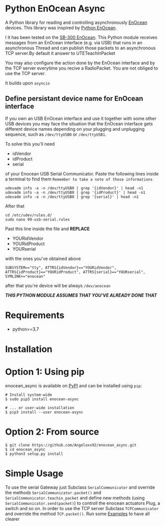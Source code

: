 # Python EnOcean Async
A Python library for reading and controlling asynchronously [EnOcean](http://www.enocean.com/) devices.
This library was inspired by [Python EnOcean](https://github.com/kipe/enocean).

I It has been tested on the [SB-300 EnOcean](https://www.enocean.com/en/products/enocean_modules/usb-300-oem/).
This Python module receives messages from an EnOcean interface (e.g. via USB) that runs in an asynchronous Thread and can publish those packets to an asynchronous TCP server.By default it answer to UTETeachInPacket

You may also configure the action done by the EnOcean interface and by the TCP server everytime you recive a RadioPacket. You are not obliged to use the TCP server.

It builds upon `asyncio`

## Define persistant device name for EnOcean interface

If you own an USB EnOcean interface and use it together with some other USB devices you may face the situation that the EnOcean interface gets different device names depending on your plugging and unplugging sequence, such as `/dev/ttyUSB0` or `/dev/ttyUSB1`. 

To solve this you'll need
*  idVendor
*  idProduct
*  serial

of your Enocean USB Serial Communicator. Paste the following lines inside a terminal to find them 
`Remember to take a note of those informations`

```
udevadm info -a -n /dev/ttyUSB0 | grep '{idVendor}' | head -n1
udevadm info -a -n /dev/ttyUSB0 | grep '{idProduct}' | head -n1
udevadm info -a -n /dev/ttyUSB0 | grep '{serial}' | head -n1
```

After that 
```
cd /etc/udev/rules.d/
sudo nano 99-usb-serial.rules
```
Past this line inside the file and **REPLACE** 
*  YOURidVendor
*  YOURidProduct
*  YOURserial

with the ones you've obtained above
```
SUBSYSTEM=="tty", ATTRS{idVendor}=="YOURidVendor", ATTRS{idProduct}=="YOURidProduct", ATTRS{serial}=="YOURserial", SYMLINK+="enocean"
```
after that you're device will be always `/dev/anocean`

***THIS PYTHON MODULE ASSUMES THAT YOU'VE ALREADY DONE THAT***

# Requirements
*  python>=3.7

# Installation

Option 1: Using pip
===================

enocean_async is available on [PyPI](https://pypi.org/project/enocean-async/) and can be
installed using ``pip``:


    # Install system-wide
    $ sudo pip3 install enocean-async

    # ... or user-wide installation
    $ pip3 install --user enocean-async


Option 2: From source
=====================

    $ git clone https://github.com/Angeloxx92/enocean_async.git
    $ cd enocean_async
    $ python3 setup.py install


# Simple Usage
To use the serial Gateway just Subclass `SerialCommunicator` and override the methods `SerialCommunicator.packet()` and `SerialCommunicator.teachin_packet` and define new methods (using `SerialCommunicator.send(packet)`) to controll the enocean actuators  Plug, a switch and so on.
In order to use the TCP server Subclass `TCPCommunicator` and override the method `TCP.packet()`.
Run some [Examples](https://github.com/Angeloxx92/enocean_async/tree/master/examples) to have all clearer
